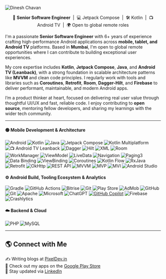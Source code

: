

![Dinesh Chavan](https://github.com/user-attachments/assets/53000fa5-8778-4304-b94b-99517e95b5f7)
<p align="center">
  🌱 <strong>Senior Software Engineer</strong> &nbsp;|&nbsp; 💻 Jetpack Compose &nbsp;|&nbsp; 🛠️ Kotlin &nbsp;|&nbsp; 📺 Android TV &nbsp;|&nbsp; 🌍 Open to global remote roles
</p>

I'm a passionate **Senior Software Engineer** with 6+ years of experience crafting high-performance Android applications across **mobile, tablet, and Android TV** platforms. Based in **Mumbai**, I'm open to global remote opportunities where I can contribute to building exceptional user experiences.

My core expertise includes **Kotlin**, **Jetpack Compose**, **Java**, and **Android TV (Leanback)**, with a strong foundation in scalable architecture patterns like **MVVM** and clean code principles. I regularly work with tools and libraries such as **Coroutines**, **Retrofit**, **Room**, **Dagger-Hilt**, and **Firebase** to deliver performant, maintainable, and modern Android apps.

I’m a product thinker at heart, focused on delivering real user value through thoughtful UI/UX and fast, reliable code. I enjoy contributing to **open source**, mentoring fellow developers, and sharing my learnings with the wider tech community.
<hr>

#### 🟢 Mobile Development & Architecture

![Android](https://img.shields.io/badge/-Android-3DDC84?style=for-the-badge&logo=android&logoColor=white)
![Kotlin](https://img.shields.io/badge/-Kotlin-7F52FF?style=for-the-badge&logo=kotlin&logoColor=white)
![Java](https://img.shields.io/badge/-Java-ED8B00?style=for-the-badge&logo=java&logoColor=white)
![Jetpack Compose](https://img.shields.io/badge/-Jetpack%20Compose-4285F4?style=for-the-badge&logo=jetpackcompose&logoColor=white)
![Kotlin Multiplatform](https://img.shields.io/badge/-Kotlin_Multiplatform-7F52FF?style=for-the-badge&logo=kotlin&logoColor=white)
![📺 Android TV Leanback](https://img.shields.io/badge/📺%20Android%20TV%20Leanback-3DDC84?style=for-the-badge)
![Dagger](https://img.shields.io/badge/-Dagger-00C7B7?style=for-the-badge&logo=dagger&logoColor=white)
![Hilt](https://img.shields.io/badge/-Hilt-34A853?style=for-the-badge&logo=android&logoColor=white)
![XML](https://img.shields.io/badge/-XML-8E44AD?style=for-the-badge&logo=w3c&logoColor=white)
![Room](https://img.shields.io/badge/-Room-CC0000?style=for-the-badge)
![WorkManager](https://img.shields.io/badge/-WorkManager-263238?style=for-the-badge)
![ViewModel](https://img.shields.io/badge/-ViewModel-9C27B0?style=for-the-badge)
![LiveData](https://img.shields.io/badge/-LiveData-03A9F4?style=for-the-badge)
![Navigation](https://img.shields.io/badge/-Navigation%20Component-009688?style=for-the-badge)
![Paging3](https://img.shields.io/badge/-Paging3-607D8B?style=for-the-badge)
![Data Binding](https://img.shields.io/badge/-Data%20Binding-8D6E63?style=for-the-badge)
![ViewBinding](https://img.shields.io/badge/-ViewBinding-6D4C41?style=for-the-badge)
![Coroutines](https://img.shields.io/badge/-Coroutines-00599C?style=for-the-badge)
![Kotlin Flow](https://img.shields.io/badge/-Kotlin%20Flow-283593?style=for-the-badge)
![RxJava](https://img.shields.io/badge/-RxJava-B7178C?style=for-the-badge)
![Retrofit](https://img.shields.io/badge/-Retrofit-00796B?style=for-the-badge)
![OkHttp](https://img.shields.io/badge/-OkHttp-455A64?style=for-the-badge)
![REST API](https://img.shields.io/badge/-REST%20APIs-0091EA?style=for-the-badge)
![MVVM](https://img.shields.io/badge/-MVVM-0062AD?style=for-the-badge)
![MVP](https://img.shields.io/badge/-MVP-4A148C?style=for-the-badge)
![MVI](https://img.shields.io/badge/-MVI-1B5E20?style=for-the-badge)
![Android Studio](https://img.shields.io/badge/-Android%20Studio-3DDC84?style=for-the-badge&logo=androidstudio)
<!--
#### 🧪 Testing & Debugging

![JUnit](https://img.shields.io/badge/-JUnit-25A162?style=for-the-badge)
![Espresso](https://img.shields.io/badge/-Espresso-795548?style=for-the-badge)
![MockK](https://img.shields.io/badge/-MockK-512DA8?style=for-the-badge)
![LeakCanary](https://img.shields.io/badge/-LeakCanary-FBC02D?style=for-the-badge)
![Android Profiler](https://img.shields.io/badge/-Android%20Profiler-37474F?style=for-the-badge)
-->
#### ⚙️ Android Build, Tooling Ecosystem & Analytics

![Gradle](https://img.shields.io/badge/-Gradle-02303A?style=for-the-badge&logo=gradle)
![GitHub Actions](https://img.shields.io/badge/-GitHub%20Actions-2088FF?style=for-the-badge&logo=githubactions)
![Bitrise](https://img.shields.io/badge/-Bitrise-683D87?style=for-the-badge&logo=bitrise)
![Git](https://img.shields.io/badge/-Git-F05032?style=for-the-badge&logo=git&logoColor=white)
![Play Store](https://img.shields.io/badge/Google%20Play-414141?style=for-the-badge&logo=google-play&logoColor=white)
![AdMob](https://img.shields.io/badge/AdMob-E37400?style=for-the-badge&logo=admob&logoColor=white)
![GitHub](https://img.shields.io/badge/GitHub-181717?style=for-the-badge&logo=github&logoColor=white)
![Git](https://img.shields.io/badge/Git-F05032?style=for-the-badge&logo=git&logoColor=white)
![Apache](https://img.shields.io/badge/Apache-D22128?style=for-the-badge&logo=apache&logoColor=white)
![Microsoft](https://img.shields.io/badge/Microsoft-0078D4?style=for-the-badge&logo=microsoft&logoColor=white)
![ChatGPT](https://img.shields.io/badge/ChatGPT-00A67E?style=for-the-badge&logo=openai&logoColor=white)
[![GitHub Copilot](https://img.shields.io/badge/GitHub%20Copilot-000000?style=for-the-badge&logo=githubcopilot&logoColor=white)](https://github.com/features/copilot)
![Firebase](https://img.shields.io/badge/-Firebase-FFCA28?style=for-the-badge&logo=firebase)
![Crashlytics](https://img.shields.io/badge/-Crashlytics-1E88E5?style=for-the-badge)

#### ☁️ Backend & Cloud

![PHP](https://img.shields.io/badge/PHP-777BB4?style=for-the-badge&logo=php&logoColor=white)
![MySQL](https://img.shields.io/badge/-MySQL-4479A1?style=for-the-badge&logo=mysql)

---

## 🌎 Connect with Me
<div style="display: flex; align-items: center;">
<!--   <img src="https://github.com/user-attachments/assets/9efcb101-203a-413d-aabc-20c8d2408f48" alt="Profile Image" width="150" height="150" style="margin-right: 20px; border-radius: 10px;"> -->
  <div>
    <ul style="list-style: none; padding: 0; margin: 0;">
      <li>✍️ Writing blogs at <a href="https://www.pixeldev.in/" target="_blank">PixelDev.in</a></li>
      <li>📱 Check out my apps on the <a href="https://play.google.com/store/apps/dev?id=7204380673008740984&hl=en" target="_blank">Google Play Store</a></li>
      <li>💼 Stay updated via <a href="https://www.linkedin.com/in/dineshchavan2510/" target="_blank">LinkedIn</a></li>
    </ul>
  </div>
</div>

<!--
**Dinesh2510/Dinesh2510** is a ✨ _special_ ✨ repository because its `README.md` (this file) appears on your GitHub profile.
<h1 align="center">Hi 👋, I'm Dinesh  👨‍💻</h1>
Here are some ideas to get you started:

- 🔭 I’m currently working on ...
- 🌱 I’m currently learning ...
- 👯 I’m looking to collaborate on ...
- 🤔 I’m looking for help with ...
- 💬 Ask me about ...
- 📫 How to reach me: ...
- 😄 Pronouns: ...
- ⚡ Fun fact: ...
-->
